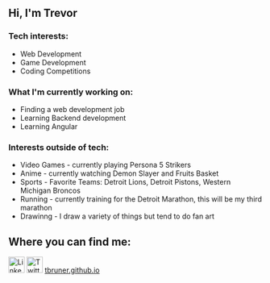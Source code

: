 ## Hi, I'm Trevor

### Tech interests:
- Web Development
- Game Development
- Coding Competitions

### What I'm currently working on:
- Finding a web development job
- Learning Backend development
- Learning Angular

### Interests outside of tech:
- Video Games - currently playing Persona 5 Strikers
- Anime - currently watching Demon Slayer and Fruits Basket
- Sports - Favorite Teams: Detroit Lions, Detroit Pistons, Western Michigan Broncos
- Running - currently training for the Detroit Marathon, this will be my third marathon
- Drawinng - I draw a variety of things but tend to do fan art

## Where you can find me:
<a href="https://www.linkedin.com/in/trevor-bruner-6679a072/"><img alt="LinkedIn" height="32" width="32" src="assets/linkedin.svg"></a>
<a href="https://twitter.com/TrevorABruner"><img alt="Twitter" height="32" width="32" src="assets/twitter.svg"></a>
[tbruner.github.io](http://tbruner.github.io)
